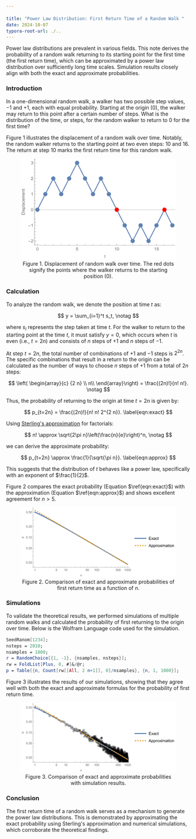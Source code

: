```yaml
---

title: "Power Law Distribution: First Return Time of a Random Walk "
date: 2024-10-07
typora-root-url: ./..
---
```




Power law distributions are prevalent in various fields. This note derives the probability of a random walk returning to its starting point for the first time (the first return time), which can be approximated by a power law distribution over sufficiently long time scales. Simulation results closely align with both the exact and approximate probabilities.



### Introduction

In a one-dimensional random walk, a walker has two possible step values, $-1$ and $+1$, each with equal probability. Starting at the origin ($0$), the walker may return to this point after a certain number of steps.  What is the distribution of the time, or steps, for the random walker to return to $0$ for the first time?



Figure 1 illustrates the displacement of a random walk over time. Notably, the random walker returns to the starting point at two even steps: $10$ and $16$. The return at step 10 marks the first return time for this random walk.

<figure>
  <center>
  <img src="/assets/images/power_laws_random_walk_displacement_vs_t.svg" width="500">
   </center>
  <center>
    <figcaption> Figure 1. Displacement of random walk over time. The red dots signify the points where the walker returns to the starting position (0). 
    </figcaption>
  </center>
</figure>



### Calculation

To analyze the random walk, we denote the position at time $t$ as:


$$
y = \sum_{i=1}^t s_t, \notag
$$



where $s_i$ represents the step taken at time $t$. For the walker to return to the starting point at the time $t$, it must satisfy $y=0$, which occurs when $t$ is even (i.e.,  $t=2 n$) and consists of  $n$ steps of $+1$ and $n$ steps of $-1$.

At step $t=2n$, the total number of combinations of $+1$ and $-1$ steps is $2^{2n}$. The specific combinations that result in a return to the origin can be calculated as the number of ways to choose $n$ steps of $+1$ from a total of $2n$ steps:


$$
\left(
\begin{array}{c}
{2 n} \\
n\\
\end{array}\right) = \frac{(2n)!}{n! n!}. \notag
$$



Thus, the probability of returning to the origin at time $t=2n$ is given by:


$$
p_{t=2n} = \frac{(2n)!}{n! n! 2^{2 n}}. \label{eqn:exact}
$$



Using [Sterling's approximation](https://en.wikipedia.org/wiki/Stirling's_approximation) for factorials:


$$
n! \approx \sqrt{2\pi n}\left(\frac{n}{e}\right)^n, \notag
$$



we can derive the approximate probability:


$$
p_{t=2n} \approx \frac{1}{\sqrt{\pi n}}. \label{eqn:approx}
$$


This suggests that the distribution of $t$ behaves like a power law, specifically with an exponent of $\frac{1}{2}$. 



Figure 2 compares the exact probability (Equation $\ref{eqn:exact}$) with the approximation (Equation $\ref{eqn:approx}$) and shows excellent agreement for $n>5$.

<figure>
  <center>
  <img src="/assets/images/power_laws_random_walk_return_time_formula.svg" width="630">
   </center>
  <center>
    <figcaption> Figure 2. Comparison of exact and approximate probabilities of first return time as a function of <i>n</i>.
    </figcaption>
  </center>
</figure>



### Simulations

To validate the theoretical results, we performed simulations of multiple random walks and calculated the probability of first returning to the origin over time. Below is the Wolfram Language code used for the simulation.

```mathematica
SeedRanom[1234];
nsteps = 2010;
nsamples = 1000;
r = RandomChoice[{1, -1}, {nsamples, nsteps}];
rw = FoldList[Plus, 0, #]&/@r;
p = Table[{n, Count[rw[[All, 2 n+1]], 0]/nsamples}, {n, 1, 1000}];
```



Figure 3 illustrates the results of our simulations, showing that they agree well with both the exact and approximate formulas for the probability of first return time.



<figure>
  <center>
  <img src="/assets/images/power_laws_random_walk_return_time_formula_with_simulations.svg" width="630">
   </center>
  <center>
    <figcaption> Figure 3. Comparison of exact and approximate probabilities with simulation results.
    </figcaption>
  </center>
</figure>






### Conclusion

The first return time of a random walk serves as a mechanism to generate the power law distributions. This is demonstrated by approximating the exact probability using Sterling's approximation and numerical simulations, which corroborate the theoretical findings.

